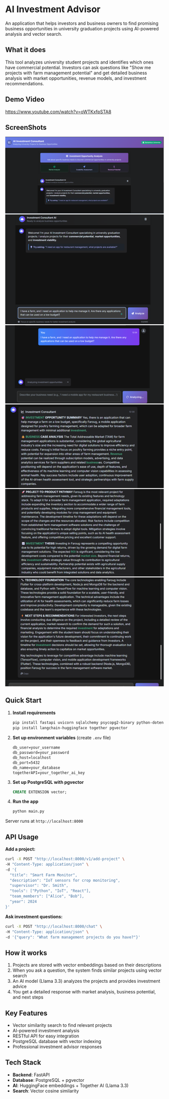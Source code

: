 # AI Investment Advisor

An application that helps investors and business owners to find promising business opportunities in university graduation projects using AI-powered analysis and vector search.

## What it does

This tool analyzes university student projects and identifies which ones have commercial potential. Investors can ask questions like "Show me projects with farm management potential" and get detailed business analysis with market opportunities, revenue models, and investment recommendations.

## Demo Video

https://www.youtube.com/watch?v=oWTKxfpSTA8

## ScreenShots
![chat-interface](./images/chat-interface.png)
![message](./images/message.png)
![analysis](./images/analysis.png)
![response](./images/response.png)
![response-2](./images/response-2.png)
![response-3](./images/response-3.png)

## Quick Start

1. **Install requirements**
   ```bash
   pip install fastapi uvicorn sqlalchemy psycopg2-binary python-dotenv
   pip install langchain-huggingface together pgvector
   ```

2. **Set up environment variables** (create `.env` file)
   ```
   db_user=your_username
   db_password=your_password  
   db_host=localhost
   db_port=5432
   db_name=your_database
   togetherAPI=your_together_ai_key
   ```

3. **Set up PostgreSQL with pgvector**
   ```sql
   CREATE EXTENSION vector;
   ```

4. **Run the app**
   ```bash
   python main.py
   ```

Server runs at `http://localhost:8000`

## API Usage

**Add a project:**
```bash
curl -X POST "http://localhost:8000/v1/add-project" \
-H "Content-Type: application/json" \
-d '{
  "title": "Smart Farm Monitor",
  "description": "IoT sensors for crop monitoring",
  "supervisor": "Dr. Smith",
  "tools": ["Python", "IoT", "React"],
  "team_members": ["Alice", "Bob"],
  "year": 2024
}'
```

**Ask investment questions:**
```bash
curl -X POST "http://localhost:8000/chat" \
-H "Content-Type: application/json" \
-d '{"query": "What farm management projects do you have?"}'
```

## How it works

1. Projects are stored with vector embeddings based on their descriptions
2. When you ask a question, the system finds similar projects using vector search
3. An AI model (Llama 3.3) analyzes the projects and provides investment advice
4. You get a detailed response with market analysis, business potential, and next steps

## Key Features

- Vector similarity search to find relevant projects
- AI-powered investment analysis
- RESTful API for easy integration
- PostgreSQL database with vector indexing
- Professional investment advisor responses

## Tech Stack

- **Backend**: FastAPI
- **Database**: PostgreSQL + pgvector
- **AI**: HuggingFace embeddings + Together AI (Llama 3.3)
- **Search**: Vector cosine similarity
